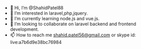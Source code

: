 - 👋 Hi, I’m @ShahidPatel88
- 👀 I’m interested in laravel,php,jquery.
- 🌱 I’m currently learning node.js and vue.js.
- 💞️ I’m looking to collaborate on laravel backend and frontend development.
- 📫 How to reach me shahid.patel56@gmail.com or skype id: live:a7b6d9e38bc76984

<!---
ShahidPatel88/ShahidPatel88 is a ✨ special ✨ repository because its `README.md` (this file) appears on your GitHub profile.
You can click the Preview link to take a look at your changes.
--->
